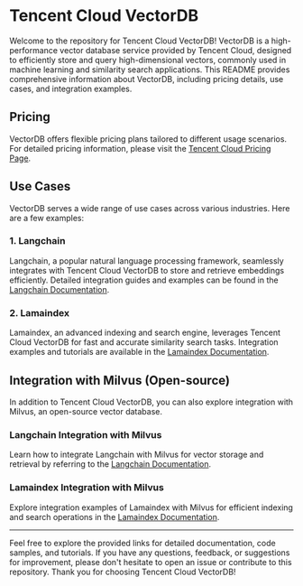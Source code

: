 # Tencent Cloud VectorDB

Welcome to the repository for Tencent Cloud VectorDB! VectorDB is a high-performance vector database service provided by Tencent Cloud, designed to efficiently store and query high-dimensional vectors, commonly used in machine learning and similarity search applications. This README provides comprehensive information about VectorDB, including pricing details, use cases, and integration examples.

## Pricing

VectorDB offers flexible pricing plans tailored to different usage scenarios. For detailed pricing information, please visit the [Tencent Cloud Pricing Page](https://buy.cloud.tencent.com/pricing).

## Use Cases

VectorDB serves a wide range of use cases across various industries. Here are a few examples:

### 1. Langchain

Langchain, a popular natural language processing framework, seamlessly integrates with Tencent Cloud VectorDB to store and retrieve embeddings efficiently. Detailed integration guides and examples can be found in the [Langchain Documentation](https://python.langchain.com/docs/integrations/vectorstores/tencentvectordb).

### 2. Lamaindex

Lamaindex, an advanced indexing and search engine, leverages Tencent Cloud VectorDB for fast and accurate similarity search tasks. Integration examples and tutorials are available in the [Lamaindex Documentation](https://docs.llamaindex.ai/en/stable/examples/vector_stores/TencentVectorDBIndexDemo.html).

## Integration with Milvus (Open-source)

In addition to Tencent Cloud VectorDB, you can also explore integration with Milvus, an open-source vector database. 

### Langchain Integration with Milvus

Learn how to integrate Langchain with Milvus for vector storage and retrieval by referring to the [Langchain Documentation](https://python.langchain.com/docs/integrations/vectorstores/milvus).

### Lamaindex Integration with Milvus

Explore integration examples of Lamaindex with Milvus for efficient indexing and search operations in the [Lamaindex Documentation](https://docs.llamaindex.ai/en/stable/examples/vector_stores/MilvusIndexDemo.html).

---

Feel free to explore the provided links for detailed documentation, code samples, and tutorials. If you have any questions, feedback, or suggestions for improvement, please don't hesitate to open an issue or contribute to this repository. Thank you for choosing Tencent Cloud VectorDB!
